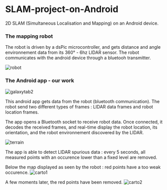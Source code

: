 # SLAM-project-on-Android
2D SLAM (Simultaneous Localisation and Mapping) on an Android device.

### The mapping robot
The robot is driven by a dsPic microcontroller, and gets distance and angle environnement data from its 360° - 6hz LIDAR sensor. The robot communicates with the android device through a bluetooh transmitter.


![robot](https://cloud.githubusercontent.com/assets/21124351/19410187/d3b4f364-92e5-11e6-8962-830e403a69e2.jpg)

### The Android app - our work

![galaxytab2](https://cloud.githubusercontent.com/assets/21124351/19410188/d76771ee-92e5-11e6-88a7-37ae7ebc0958.jpeg)

This android app gets data from the robot (bluetooth communication). The robot send two different types of frames : LIDAR data frames and robot location frames.

The app opens a Bluetooth socket to receive robot data. Once connected, it decodes the received frames, and real-time display the robot location, its orientation, and the robot environnement discovered by the LIDAR.


![terrain](https://cloud.githubusercontent.com/assets/21124351/19410190/dbcafb7a-92e5-11e6-8725-482abe0237fb.jpg)

The app is able to detect LIDAR spurious data : every 5 seconds, all measured points with an occurence lower than a fixed level are removed. 

Below the map displayed as seen by the robot : red points have a too weak occurence.
![carto1](https://cloud.githubusercontent.com/assets/21124351/19410192/de341586-92e5-11e6-83aa-03a499828aff.png)


A few moments later, the red points have been removed.
![carto2](https://cloud.githubusercontent.com/assets/21124351/19410194/e19973f6-92e5-11e6-82e7-cabddc2f72bd.png)



